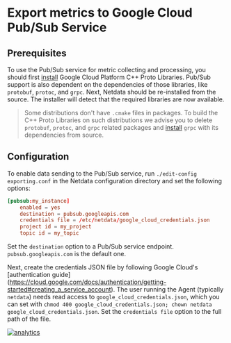 <!--
---
title: "Export metrics to Google Cloud Pub/Sub Service"
custom_edit_url: https://github.com/netdata/netdata/edit/master/exporting/pubsub/README.md
---
-->

# Export metrics to Google Cloud Pub/Sub Service

## Prerequisites

To use the Pub/Sub service for metric collecting and processing, you should first
[install](https://github.com/googleapis/cpp-cmakefiles) Google Cloud Platform C++ Proto Libraries.
Pub/Sub support is also dependent on the dependencies of those libraries, like `protobuf`, `protoc`, and `grpc`. Next,
Netdata should be re-installed from the source. The installer will detect that the required libraries are now available.

> Some distributions don't have `.cmake` files in packages. To build the C++ Proto Libraries on such distributions we
> advise you to delete `protobuf`, `protoc`, and `grpc` related packages and
> [install](https://github.com/grpc/grpc/blob/master/BUILDING.md) `grpc` with its dependencies from source.

## Configuration

To enable data sending to the Pub/Sub service, run `./edit-config exporting.conf` in the Netdata configuration directory
and set the following options:

```conf
[pubsub:my_instance]
    enabled = yes
    destination = pubsub.googleapis.com
    credentials file = /etc/netdata/google_cloud_credentials.json
    project id = my_project
    topic id = my_topic
```

Set the `destination` option to a Pub/Sub service endpoint. `pubsub.googleapis.com` is the default one.

Next, create the credentials JSON file by following Google Cloud's [authentication guide]
(https://cloud.google.com/docs/authentication/getting-started#creating_a_service_account). The user running the Agent
(typically `netdata`) needs read access to `google_cloud_credentials.json`, which you can set with
`chmod 400 google_cloud_credentials.json; chown netdata google_cloud_credentials.json`. Set the `credentials file`
option to the full path of the file.

[![analytics](https://www.google-analytics.com/collect?v=1&aip=1&t=pageview&_s=1&ds=github&dr=https%3A%2F%2Fgithub.com%2Fnetdata%2Fnetdata&dl=https%3A%2F%2Fmy-netdata.io%2Fgithub%2Fexporting%2Fpubsub%2FREADME&_u=MAC~&cid=5792dfd7-8dc4-476b-af31-da2fdb9f93d2&tid=UA-64295674-3)](<>)
